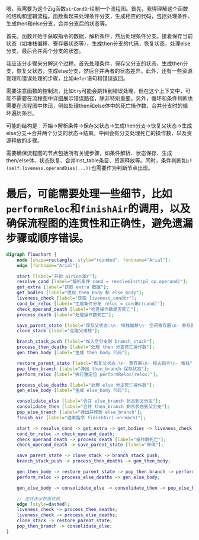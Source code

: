 嗯，我需要为这个Zig函数`airCondBr`绘制一个流程图。首先，我得理解这个函数的结构和逻辑流程。函数看起来处理条件分支，生成相应的代码，包括处理条件、生成then和else分支，合并分支后的状态等。

首先，函数开始于获取指令的数据，解析条件，然后处理条件分支。接着保存当前状态（如堆栈偏移、寄存器状态等），生成then分支的代码，恢复状态，处理else分支，最后合并两个分支的状态。

我应该分步骤来分解这个过程。首先处理条件，保存父分支的状态，生成then分支，恢复父状态，生成else分支，然后合并两者的状态差异。此外，还有一些资源管理和错误处理的步骤，比如`defer`语句和错误返回。

需要注意函数的控制流，比如`try`可能会跳转到错误处理，但在这个上下文中，可能不需要在流程图中详细展示错误路径，除非特别重要。另外，循环和条件判断也需要在流程图中体现，例如处理then和else体中的死亡操作数，合并分支时的循环遍历条目。

可能的结构是：开始→解析条件→保存父状态→生成then分支→恢复父状态→生成else分支→合并两个分支的状态→结束。中间会有分支处理死亡的操作数，以及资源释放的步骤。

需要确保流程图的节点包括所有关键步骤，如条件解析、状态保存、生成then/else体、状态恢复、合并inst_table条目、资源释放等。同时，条件判断如`if (self.liveness.operandDies(...))`也需要作为判断节点出现。

最后，可能需要处理一些细节，比如`performReloc`和`finishAir`的调用，以及确保流程图的连贯性和正确性，避免遗漏步骤或顺序错误。
================================================
```dot
digraph flowchart {
    node [shape=rectangle, style="rounded", fontname="Arial"];
    edge [fontname="Arial"];

    start [label="开始 airCondBr"];
    resolve_cond [label="解析条件 cond = resolveInst(pl_op.operand)"];
    get_extra [label="获取 extra 数据"];
    get_bodies [label="提取 then_body 和 else_body"];
    liveness_check [label="获取 liveness_condbr"];
    cond_br_reloc [label="生成条件分支 reloc = condBr(cond)"];
    check_operand_death [label="检查操作数是否死亡"];
    process_death [label="处理操作数死亡"];

    save_parent_state [label="保存父状态:\n- 堆栈偏移\n- 空闲寄存器\n- 寄存器状态\n- 标志指令"];
    clone_stack [label="克隆父堆栈"];

    branch_stack_push [label="推入空分支到 branch_stack"];
    process_then_deaths [label="处理 then 分支死亡操作数"];
    gen_then_body [label="生成 then_body 代码"];

    restore_parent_state [label="恢复父状态:\n- 寄存器\n- 标志指令\n- 堆栈"];
    pop_then_branch [label="弹出 then_branch 保存状态"];
    perform_reloc [label="执行重定位 performReloc(reloc)"];

    process_else_deaths [label="处理 else 分支死亡操作数"];
    gen_else_body [label="生成 else_body 代码"];

    consolidate_else [label="合并 else_branch 状态到父分支"];
    consolidate_then [label="合并 then_branch 剩余状态到父分支"];
    pop_else_branch [label="弹出并释放 else_branch"];
    finish_air [label="结束指令 finishAir(.unreach)"];

    start -> resolve_cond -> get_extra -> get_bodies -> liveness_check -> cond_br_reloc;
    cond_br_reloc -> check_operand_death;
    check_operand_death -> process_death [label="操作数死亡"];
    check_operand_death -> save_parent_state [label="继续"];

    save_parent_state -> clone_stack -> branch_stack_push;
    branch_stack_push -> process_then_deaths -> gen_then_body;

    gen_then_body -> restore_parent_state -> pop_then_branch -> perform_reloc;
    perform_reloc -> process_else_deaths -> gen_else_body;

    gen_else_body -> consolidate_else -> consolidate_then -> pop_else_branch -> finish_air;

    // 虚线表示数据依赖
    edge [style=dashed];
    liveness_check -> process_then_deaths;
    liveness_check -> process_else_deaths;
    clone_stack -> restore_parent_state;
    pop_then_branch -> consolidate_else;
}
```